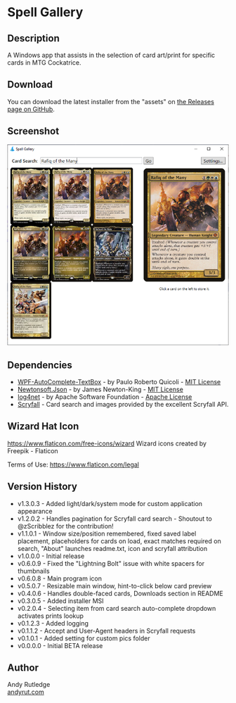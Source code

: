 # Spell Gallery

## Description
A Windows app that assists in the selection of card art/print for specific cards in MTG Cockatrice.

## Download

You can download the latest installer from the "assets" on [the Releases page on GitHub](https://github.com/andyrut/spell-gallery/releases).

## Screenshot
![Spell Gallery screenshot](https://raw.githubusercontent.com/andyrut/spell-gallery/master/screenshot.png "Spell Gallery screenshot")

## Dependencies
- [WPF-AutoComplete-TextBox](https://github.com/quicoli/WPF-AutoComplete-TextBox) - by Paulo Roberto Quicoli - [MIT License](https://github.com/quicoli/WPF-AutoComplete-TextBox?tab=MIT-1-ov-file)
- [Newtonsoft.Json](https://github.com/JamesNK/Newtonsoft.Json) - by James Newton-King - [MIT License](https://github.com/JamesNK/Newtonsoft.Json?tab=MIT-1-ov-file)
- [log4net](https://github.com/apache/logging-log4net) - by Apache Software Foundation - [Apache License](https://github.com/apache/logging-log4net?tab=Apache-2.0-1-ov-file)
- [Scryfall](https://scryfall.com) - Card search and images provided by the excellent Scryfall API.

## Wizard Hat Icon

https://www.flaticon.com/free-icons/wizard
Wizard icons created by Freepik - Flaticon

Terms of Use: https://www.flaticon.com/legal

## Version History
- v1.3.0.3 - Added light/dark/system mode for custom application appearance
- v1.2.0.2 - Handles pagination for Scryfall card search - Shoutout to @zScribblez for the contribution!
- v1.1.0.1 - Window size/position remembered, fixed saved label placement, placeholders for cards on load, exact matches required on search, "About" launches readme.txt, icon and scryfall attribution
- v1.0.0.0 - Initial release
- v0.6.0.9 - Fixed the "Lightning Bolt" issue with white spacers for thumbnails
- v0.6.0.8 - Main program icon
- v0.5.0.7 - Resizable main window, hint-to-click below card preview
- v0.4.0.6 - Handles double-faced cards, Downloads section in README
- v0.3.0.5 - Added installer MSI
- v0.2.0.4 - Selecting item from card search auto-complete dropdown activates prints lookup
- v0.1.2.3 - Added logging
- v0.1.1.2 - Accept and User-Agent headers in Scryfall requests
- v0.1.0.1 - Added setting for custom pics folder
- v0.0.0.0 - Initial BETA release

## Author
Andy Rutledge\
[andyrut.com](https://www.andyrut.com)